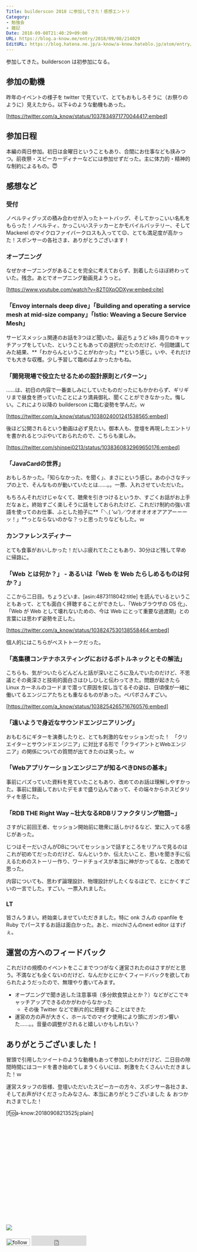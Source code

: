 ```yaml
---
Title: builderscon 2018 に参加してきた！感想エントリ
Category:
- 勉強会
- 雑記
Date: 2018-09-08T21:40:29+09:00
URL: https://blog.a-know.me/entry/2018/09/08/214029
EditURL: https://blog.hatena.ne.jp/a-know/a-know.hateblo.jp/atom/entry/10257846132624297922
---
```


参加してきた。builderscon は初参加になる。


## 参加の動機
昨年のイベントの様子を twitter で見ていて、とてもおもしろそうに（お祭りのように）見えたから。以下↓のような動機もあった。



[https://twitter.com/a_know/status/1037834971770044417:embed]




<!-- more -->




## 参加日程
本編の両日参加。初日は金曜日ということもあり、合間にお仕事なども挟みつつ。前夜祭・スピーカーディナーなどには参加せずだった。主に体力的・精神的な制約によるもの。😇

## 感想など
### 受付
ノベルティグッズの積み合わせが入ったトートバッグ、そしてかっこいい名札をもらった！ノベルティ、かっこいいステッカーとかモバイルバッテリー、そして Mackerel のマイクロファイバークロスも入ってて😉、とても満足度が高かった！スポンサーの各社さま、ありがとうございます！


### オープニング
なぜかオープニングがあることを完全に考えておらず、到着したらほぼ終わっていた。残念。あとでオープニング動画見ようっと。



[https://www.youtube.com/watch?v=82T0XpODXyw:embed:cite]



### 「Envoy internals deep dive」「Building and operating a service mesh at mid-size company」「Istio: Weaving a Secure Service Mesh」
サービスメッシュ関連のお話を3つほど聞いた。最近ちょうど k8s 周りのキャッチアップをしていた、ということもあっての選択だったのだけど、今回聴講してみた結果、**「わからんということがわかった」**という感じ。いや、それだけでも大きな収穫。少し予習して臨めばよかったかもね。


### 「開発現場で役立たせるための設計原則とパターン」
......は、初日の内容で一番楽しみにしていたものだったにもかかわらず、ギリギリまで昼食を摂っていたことにより満員御礼、聞くことができなかった。悔しい。これにより以降の builderscon に臨む姿勢を学んだ。ｗ




[https://twitter.com/a_know/status/1038024001241538565:embed]




後ほど公開されるという動画は必ず見たい。御本人も、登壇を再現したエントリを書かれるとつぶやいておられたので、こちらも楽しみ。



[https://twitter.com/shinpei0213/status/1038360832969650176:embed]




### 「JavaCardの世界」
おもしろかった。「知らなかった、を聞く」、まさにという感じ。あの小さなチップの上で、そんなものが動いていたとは......。。一票、入れさせていただいた。


もちろんそれだけじゃなくて、聴衆を引きつけるというか、すごくお話がお上手だなぁと。終始すごく楽しそうに話をしておられたけど、これだけ制約の強い言語を使ってのお仕事、ふとした拍子に**「＼( 'ω')／ウオオオオオアアアーーーッ！」**っとならないのかな？っと思ったりなどもした。ｗ


### カンファレンスディナー
とても食事がおいしかった！だいぶ疲れてたこともあり、30分ほど残して早めに帰路に。


### 「Web とは何か？」 - あるいは「Web を Web たらしめるものは何か？」
ここから二日目。ちょうどいま、[asin:4873118042:title] を読んでいるということもあって、とても面白く拝聴することができたし、「Webブラウザの OS 化」、「Web が Web として壊れないための、今は Web にとって重要な過渡期」との言葉には思わず姿勢を正した。


[https://twitter.com/a_know/status/1038247530138558464:embed]



個人的にはこちらがベストトークだった。

### 「高集積コンテナホスティングにおけるボトルネックとその解法」
こちらも、気がついたらどんどんと話が深いところに及んでいたのだけど、不思議とその奥深さと技術的面白さはひしひしと伝わってきた。問題が起きたら Linux カーネルのコードまで潜って原因を探し当てるその姿は、日頃僕が一緒に働いてるエンジニアたちとも重なるものがあった。ペパボさんすごい。


[https://twitter.com/a_know/status/1038254265716760576:embed]




### 「遠いようで身近なサウンドエンジニアリング」
おもむろにギターを演奏したりと、とても刺激的なセッションだった！　「クリエイターとサウンドエンジニア」に対比する形で「クライアントとWebエンジニア」の関係についての質問が出てきたのは笑った。ｗ

### 「Webアプリケーションエンジニアが知るべきDNSの基本」
事前にバズっていた資料を見ていたこともあり、改めてのお話は理解しやすかった。事前に録画しておいたデモまで盛り込んであって、その端々からホスピタリティを感じた。

### 「RDB THE Right Way ~壮大なるRDBリファクタリング物語~」
さすがに前回王者、セッション開始前に聴衆に話しかけるなど、堂に入ってる感じがあった。


じつはそーだいさんがDBについてセッションで話すところをリアルで見るのはこれが初めてだったのだけど、なんというか、伝えたいこと、思いを聞き手に伝えるためのストーリー作り、ワードチョイスが本当に神がかってるな、と改めて思った。


内容についても、思わず論理設計、物理設計がしたくなるほどで、とにかくすごいの一言でした。すごい。一票入れました。


### LT
皆さんうまい。終始楽しませていただきました。特に onk さんの cpanfile を Ruby でパースするお話は面白かった。あと、mizchiさんのnext editor はすげぇ。


## 運営の方へのフィードバック
これだけの規模のイベントをここまでつつがなく運営されたのはさすがだと思う。不満なども全くないのだけど、なんだかとにかくフィードバックを欲しておられたようだったので、無理やり書いてみます。

- オープニングで聞き逃した注意事項（多分飲食禁止とか？）などがどこでキャッチアップできるのかがわからなかった
    - その後 Twitter などで断片的に把握することはできた
- 運営の方の声が大きく、ホールでのマイク使用により頭にガンガン響いた......。。音量の調整がされると嬉しいかもしれない？


## ありがとうございました！
冒頭で引用したツイートのような動機もあって参加したわけだけど、二日目の隙間時間にはコードを書き始めてしまうくらいには、刺激をたくさんいただきました！ｗ


運営スタッフの皆様、登壇いただいたスピーカーの方々、スポンサー各社さま、そしてお声がけくださったみなさん、本当にありがとうございました ＆ おつかれさまでした！


[f:id:a-know:20180908213525j:plain]


<div>
<br>
<script async src="//pagead2.googlesyndication.com/pagead/js/adsbygoogle.js"></script>
<!-- article-bottom2 -->
<ins class="adsbygoogle"
     style="display:inline-block;width:300px;height:250px"
     data-ad-client="ca-pub-3463034538369189"
     data-ad-slot="5274552934"></ins>
<script>
(adsbygoogle = window.adsbygoogle || []).push({});
</script>

<a href="https://bit.ly/grass-graph" target='blank' rel="nofollow"><img src="https://cdn-ak.f.st-hatena.com/images/fotolife/a/a-know/20170405/20170405220342.png"></a>
<br>
</div>

<div>
<a href='https://cloud.feedly.com/#subscription%2Ffeed%2Fhttp%3A%2F%2Fblog.a-know.me%2Ffeed'  target='blank'><img id='feedlyFollow' src='https://s3.feedly.com/img/follows/feedly-follow-rectangle-volume-small_2x.png' alt='follow us in feedly' width='65' height='20'></a>



<iframe src="https://blog.hatena.ne.jp/a-know/a-know.hateblo.jp/subscribe/iframe" allowtransparency="true" frameborder="0" scrolling="no" width="150" height="28"></iframe>
</div>


<script src="https://moshi-moshi.moshimo.works/moshimoshi/a_know_blog/2018-09-08-214029?title=builderscon%202018%20%e3%81%ab%e5%8f%82%e5%8a%a0%e3%81%97%e3%81%a6%e3%81%8d%e3%81%9f%ef%bc%81%e6%84%9f%e6%83%b3%e3%82%a8%e3%83%b3%e3%83%88%e3%83%aa"></script>
